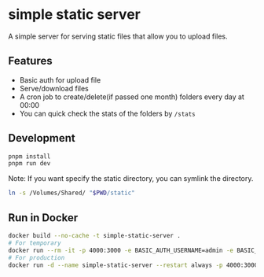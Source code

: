 # simple static server

A simple server for serving static files that allow you to upload files.

## Features

- Basic auth for upload file
- Serve/download files
- A cron job to create/delete(if passed one month) folders every day at 00:00
- You can quick check the stats of the folders by `/stats`

## Development

```bash
pnpm install
pnpm run dev
```

Note: If you want specify the static directory, you can symlink the directory.

```bash
ln -s /Volumes/Shared/ "$PWD/static"
```

## Run in Docker

```bash
docker build --no-cache -t simple-static-server .
# For temporary
docker run --rm -it -p 4000:3000 -e BASIC_AUTH_USERNAME=admin -e BASIC_AUTH_PASSWORD=password -v /Volumes/Shared:/app/static simple-static-server
# For production
docker run -d --name simple-static-server --restart always -p 4000:3000 -e BASIC_AUTH_USERNAME=admin -e BASIC_AUTH_PASSWORD=password -v /Volumes/Shared:/app/static simple-static-server
```
